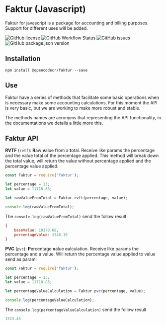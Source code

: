 # Faktur (Javascript)
Faktur for javascript is a package for accounting and billing purposes. Support for different uses will be added.

[![GitHub license](https://img.shields.io/github/license/opencodecr/fakturJS)](https://github.com/opencodecr/fakturJS/blob/master/LICENSE)
![GitHub Workflow Status](https://img.shields.io/github/workflow/status/opencodecr/fakturJS/Build%20on%20Push)
[![GitHub issues](https://img.shields.io/github/issues/opencodecr/fakturJS)](https://github.com/opencodecr/fakturJS/issues)
![GitHub package.json version](https://img.shields.io/github/package-json/v/opencodecr/fakturJS)


## Installation
    npm install @opencodecr/faktur --save

## Use
Faktur have a series of methods that facilitate some basic operations when is necessary make some accounting calculations. For this moment the API is very basic, but we are working to make more robust and stable. 

The methods names are acronyms that representing the API functionality, in the documentations we details a little more this.

## Faktur API

**RVTF** (`rvtf`): **R**aw **v**alue **f**rom a **t**otal. Receive like params the percentage and the value total of the percentage applied. This method will break down the total value, will return the value without percentage applied and the percentage value applied:

```javascript
const Faktur = require('faktur');

let percentage = 13;
let value = 11718.83;

let rawValueFromTotal = Faktur.rvft(percentage, value);

console.log(rawValueFromTotal);
```

The `console.log(rawValueFromTotal)` send the follow result
```javascript
{
    baseValue: 10370.68, 
    percentageValue: 1348.19 
}
```


**PVC** (`pvc`): **P**ercentage **v**alue **c**alculation. Receive like params the percentage and a value. Will return the percentage value applied to value send as param:

```javascript
const Faktur = require('faktur');

let percentage = 13;
let value = 11718.83;

let percentageValueCalculation = Faktur.pvc(percentage, value);

console.log(percentageValueCalculation);
```

The `console.log(percentageValueCalculation)` send the follow result
```javascript
1523.45
```